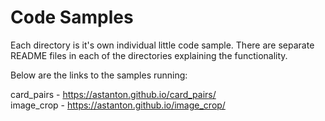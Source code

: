 # Code Samples

Each directory is it's own individual little code sample.  There are separate README files in each of the directories explaining the functionality.

Below are the links to the samples running:

card_pairs - https://astanton.github.io/card_pairs/<br />
image_crop - https://astanton.github.io/image_crop/
